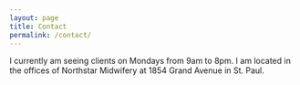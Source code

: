 ```yaml
---
layout: page
title: Contact
permalink: /contact/
---
```


I currently am seeing clients on Mondays from 9am to 8pm. I am located in the offices of Northstar Midwifery at 1854 Grand Avenue in St. Paul.  